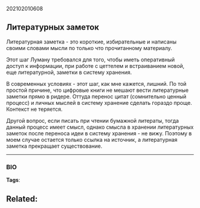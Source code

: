202102010608
## Литературных заметок
Литературная заметка - это короткие, избирательные и написаны своими словами мысли по только что прочитанному материалу.

Этот шаг Луману требовался для того, чтобы иметь оперативный доступ к информации, при работе с цеттелем и встраиванием новой, еще литературной, заметки в систему хранения.

В современных условиях - этот шаг, как мне кажется, лишний. По той простой причине, что цифровые книги не мешают вести литературные заметки прямо в ридере. Оттуда перенос цитат (сомнительно ценный процесс) и личных мыслей в систему хранение сделать гораздо проще. Контекст не теряется.

Другой вопрос, если писать при чтении бумажной литераты, тогда данный процесс имеет смысл, однако смысла в хранении литературных заметок после переноса идеи в систему хранения - не вижу. Поэтому в моем случае остается только ссылка на источник, а литературная заметка прекращает существование.

---
### BIO
**Tags**:

**Related**:
- 